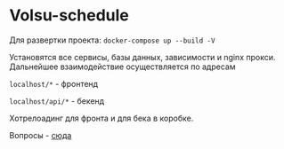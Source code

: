 # Volsu-schedule

Для развертки проекта:
`docker-compose up --build -V`

Установятся все сервисы, базы данных, зависимости и nginx прокси. Дальнейшее взаимодействие осуществляется по адресам

`localhost/*` - фронтенд

`localhost/api/*` - бекенд

Хотрелоадинг для фронта и для бека в коробке.

Вопросы - [сюда](https://vk.com/niqitosiq)
